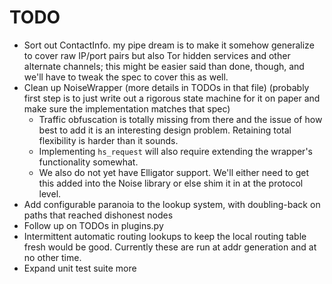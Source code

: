 # TODO

* Sort out ContactInfo. my pipe dream is to make it somehow generalize to cover raw IP/port pairs but also Tor hidden services and other alternate channels; this might be easier said than done, though, and we'll have to tweak the spec to cover this as well.
* Clean up NoiseWrapper (more details in TODOs in that file) (probably first step is to just write out a rigorous state machine for it on paper and make sure the implementation matches that spec)
    * Traffic obfuscation is totally missing from there and the issue of how best to add it is an interesting design problem. Retaining total flexibility is harder than it sounds.
    * Implementing `hs_request` will also require extending the wrapper's functionality somewhat.
    * We also do not yet have Elligator support. We'll either need to get this added into the Noise library or else shim it in at the protocol level.
* Add configurable paranoia to the lookup system, with doubling-back on paths that reached dishonest nodes
* Follow up on TODOs in plugins.py
* Intermittent automatic routing lookups to keep the local routing table fresh would be good. Currently these are run at addr generation and at no other time.
* Expand unit test suite more
